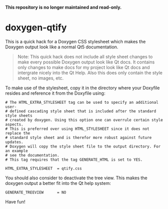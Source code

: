 **This repository is no longer maintained and read-only.**

doxygen-qtify
=============

This is a quick hack for a Doxygen CSS stylesheet which makes the Doxygen output 
look like a normal Qt5 documentation.

> Note: This quick hack does not include all style sheet changes to make every
possible Doxygen output look like Qt docs. It contains only changes to make 
docs for my project look like Qt docs and intergrate nicely into the Qt Help.
Also this does only contain the style sheet, no images, etc.

To make use of the stylesheet, copy it in the directory where your Doxyfile
resides and reference it from the Doxyfile using:

```
# The HTML_EXTRA_STYLESHEET tag can be used to specify an additional user-
# defined cascading style sheet that is included after the standard style sheets
# created by doxygen. Using this option one can overrule certain style aspects.
# This is preferred over using HTML_STYLESHEET since it does not replace the
# standard style sheet and is therefor more robust against future updates.
# Doxygen will copy the style sheet file to the output directory. For an example
# see the documentation.
# This tag requires that the tag GENERATE_HTML is set to YES.

HTML_EXTRA_STYLESHEET  = qtify.css
```

You should also consider to deactivate the tree view. This makes the doxygen
output a better fit into the Qt help system:

```
GENERATE_TREEVIEW      = NO
```

Have fun!


